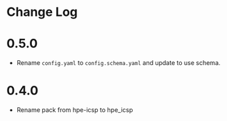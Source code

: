 # Change Log

# 0.5.0

- Rename `config.yaml` to `config.schema.yaml` and update to use schema.

# 0.4.0

- Rename pack from hpe-icsp to hpe_icsp
